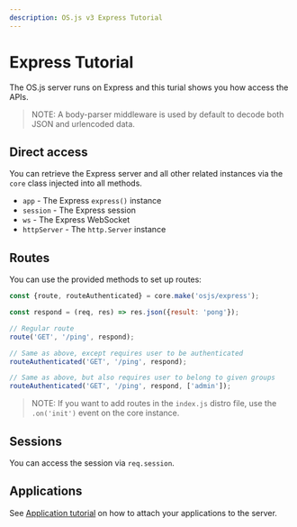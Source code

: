 ```yaml
---
description: OS.js v3 Express Tutorial
---
```


# Express Tutorial

The OS.js server runs on Express and this turial shows you how access the APIs.

> NOTE: A body-parser middleware is used by default to decode both JSON and urlencoded data.

## Direct access

You can retrieve the Express server and all other related instances via the `core` class injected into all methods.

* `app` - The Express `express()` instance
* `session` - The Express session
* `ws` - The Express WebSocket
* `httpServer` - The `http.Server` instance

## Routes

You can use the provided methods to set up routes:

```javascript
const {route, routeAuthenticated} = core.make('osjs/express');

const respond = (req, res) => res.json({result: 'pong'});

// Regular route
route('GET', '/ping', respond);

// Same as above, except requires user to be authenticated
routeAuthenticated('GET', '/ping', respond);

// Same as above, but also requires user to belong to given groups
routeAuthenticated('GET', '/ping', respond, ['admin']);
```

> NOTE: If you want to add routes in the `index.js` distro file, use the `.on('init')` event on the core instance.

## Sessions

You can access the session via `req.session`.

## Applications

See [Application tutorial](/tutorial/application/README.md) on how to attach your applications to the server.
